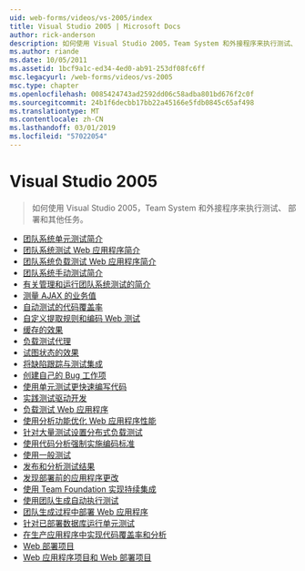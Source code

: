 ```yaml
---
uid: web-forms/videos/vs-2005/index
title: Visual Studio 2005 | Microsoft Docs
author: rick-anderson
description: 如何使用 Visual Studio 2005，Team System 和外接程序来执行测试、 部署和其他任务。
ms.author: riande
ms.date: 10/05/2011
ms.assetid: 1bcf9a1c-ed34-4ed0-ab91-253df08fc6ff
msc.legacyurl: /web-forms/videos/vs-2005
msc.type: chapter
ms.openlocfilehash: 0085424743ad2592dd06c58adba801bd676f2c0f
ms.sourcegitcommit: 24b1f6decbb17bb22a45166e5fdb0845c65af498
ms.translationtype: MT
ms.contentlocale: zh-CN
ms.lasthandoff: 03/01/2019
ms.locfileid: "57022054"
---
```

<a name="visual-studio-2005"></a>Visual Studio 2005
====================
> 如何使用 Visual Studio 2005，Team System 和外接程序来执行测试、 部署和其他任务。


- [团队系统单元测试简介](introduction-to-unit-testing-with-team-system.md)
- [团队系统测试 Web 应用程序简介](introduction-to-testing-web-applications-with-team-system.md)
- [团队系统负载测试 Web 应用程序简介](introduction-to-load-testing-web-applications-with-team-system.md)
- [团队系统手动测试简介](introduction-to-manual-testing-with-team-system.md)
- [有关管理和运行团队系统测试的简介](introduction-to-managing-and-running-tests-with-team-system.md)
- [测量 AJAX 的业务值](measuring-the-business-value-of-ajax.md)
- [自动测试的代码覆盖率](code-coverage-of-automated-tests.md)
- [自定义提取规则和编码 Web 测试](custom-extraction-rules-and-coded-web-tests.md)
- [缓存的效果](the-effects-of-caching.md)
- [负载测试代理](using-the-load-test-agent.md)
- [试图状态的效果](the-effects-of-viewstate.md)
- [将缺陷跟踪与测试集成](how-do-i-integrate-defect-tracking-with-testing.md)
- [创建自己的 Bug 工作项](how-do-i-create-my-own-bug-work-item.md)
- [使用单元测试更快速编写代码](how-do-i-write-code-more-quickly-with-unit-tests.md)
- [实践测试驱动开发](how-do-i-practice-test-driven-development.md)
- [负载测试 Web 应用程序](how-do-i-load-test-a-web-application.md)
- [使用分析功能优化 Web 应用程序性能](how-do-i-tune-web-application-performance-with-profiling.md)
- [针对大量测试设置分布式负载测试](how-do-i-set-up-distributed-load-testing-for-high-volume-tests.md)
- [使用代码分析强制实施编码标准](how-do-i-enforce-coding-standards-with-code-analysis.md)
- [使用一般测试](how-do-i-use-generic-tests.md)
- [发布和分析测试结果](how-do-i-publish-and-analyze-test-results.md)
- [发现部署前的应用程序更改](how-do-i-discover-application-changes-prior-to-deployment.md)
- [使用 Team Foundation 实现持续集成](how-do-i-implement-continuous-integration-with-team-foundation.md)
- [使用团队生成自动执行测试](how-do-i-automate-testing-using-team-build.md)
- [团队生成过程中部署 Web 应用程序](how-do-i-deploy-a-web-application-during-a-team-build.md)
- [针对已部署数据库运行单元测试](how-do-i-run-unit-tests-against-a-deployed-database.md)
- [在生产应用程序中实现代码覆盖率和分析](how-do-i-enable-code-coverage-and-profiling-in-production-applications.md)
- [Web 部署项目](web-deployment-projects.md)
- [Web 应用程序项目和 Web 部署项目](web-application-projects-web-deployment-projects.md)
